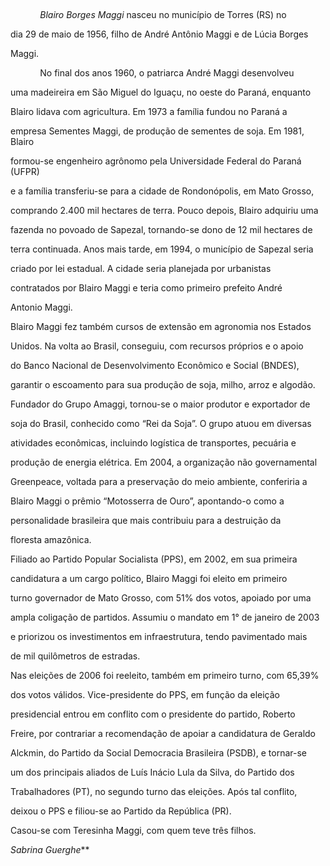 

 



            *Blairo Borges Maggi* nasceu no município de Torres (RS) no

dia 29 de maio de 1956, filho de André Antônio Maggi e de Lúcia Borges

Maggi.



            No final dos anos 1960, o patriarca André Maggi desenvolveu

uma madeireira em São Miguel do Iguaçu, no oeste do Paraná, enquanto

Blairo lidava com agricultura. Em 1973 a família fundou no Paraná a

empresa Sementes Maggi, de produção de sementes de soja. Em 1981, Blairo

formou-se engenheiro agrônomo pela Universidade Federal do Paraná (UFPR)

e a família transferiu-se para a cidade de Rondonópolis, em Mato Grosso,

comprando 2.400 mil hectares de terra. Pouco depois, Blairo adquiriu uma

fazenda no povoado de Sapezal, tornando-se dono de 12 mil hectares de

terra continuada. Anos mais tarde, em 1994, o município de Sapezal seria

criado por lei estadual. A cidade seria planejada por urbanistas

contratados por Blairo Maggi e teria como primeiro prefeito André

Antonio Maggi.



Blairo Maggi fez também cursos de extensão em agronomia nos Estados

Unidos. Na volta ao Brasil, conseguiu, com recursos próprios e o apoio

do Banco Nacional de Desenvolvimento Econômico e Social (BNDES),

garantir o escoamento para sua produção de soja, milho, arroz e algodão.

Fundador do Grupo Amaggi, tornou-se o maior produtor e exportador de

soja do Brasil, conhecido como “Rei da Soja”. O grupo atuou em diversas

atividades econômicas, incluindo logística de transportes, pecuária e

produção de energia elétrica. Em 2004, a organização não governamental

Greenpeace, voltada para a preservação do meio ambiente, conferiria a

Blairo Maggi o prêmio “Motosserra de Ouro”, apontando-o como a

personalidade brasileira que mais contribuiu para a destruição da

floresta amazônica.



Filiado ao Partido Popular Socialista (PPS), em 2002, em sua primeira

candidatura a um cargo político, Blairo Maggi foi eleito em primeiro

turno governador de Mato Grosso, com 51% dos votos, apoiado por uma

ampla coligação de partidos. Assumiu o mandato em 1° de janeiro de 2003

e priorizou os investimentos em infraestrutura, tendo pavimentado mais

de mil quilômetros de estradas.



Nas eleições de 2006 foi reeleito, também em primeiro turno, com 65,39%

dos votos válidos. Vice-presidente do PPS, em função da eleição

presidencial entrou em conflito com o presidente do partido, Roberto

Freire, por contrariar a recomendação de apoiar a candidatura de Geraldo

Alckmin, do Partido da Social Democracia Brasileira (PSDB), e tornar-se

um dos principais aliados de Luís Inácio Lula da Silva, do Partido dos

Trabalhadores (PT), no segundo turno das eleições. Após tal conflito,

deixou o PPS e filiou-se ao Partido da República (PR).



Casou-se com Teresinha Maggi, com quem teve três filhos.



*Sabrina Guerghe***



 



